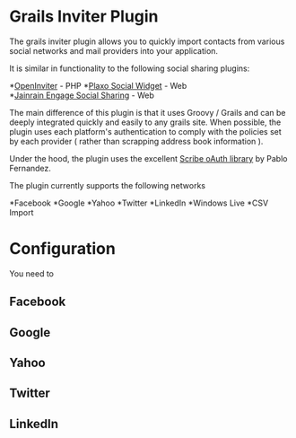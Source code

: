Grails Inviter Plugin
=====================

The grails inviter plugin allows you to quickly import contacts from various social networks and mail providers into your application. 

It is similar in functionality to the following social sharing plugins:

*[OpenInviter](http://openinviter.com/) - PHP 
*[Plaxo Social Widget](http://www.plaxo.com/api/widget) - Web  
*[Jainrain Engage Social Sharing](http://www.janrain.com/products/engage/social-sharing) - Web 

The main difference of this plugin is that it uses Groovy / Grails and can be deeply integrated quickly and easily to any grails site. When possible, the plugin uses each platform's authentication to comply with the policies set by each provider ( rather than scrapping address book information ). 

Under the hood, the plugin uses the excellent [Scribe oAuth library](https://github.com/fernandezpablo85/scribe-java) by Pablo Fernandez.

The plugin currently supports the following networks

*Facebook
*Google
*Yahoo
*Twitter
*LinkedIn
*Windows Live
*CSV Import

Configuration
=============

You need to 

Facebook
--------

Google
------

Yahoo
-----

Twitter
-------

LinkedIn
--------
